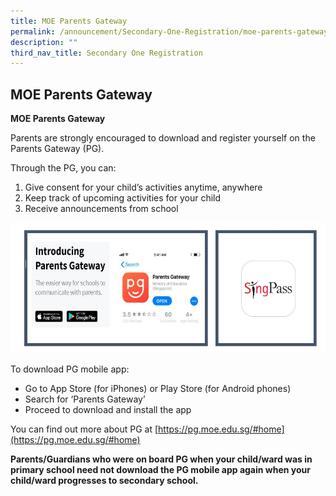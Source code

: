 ```yaml
---
title: MOE Parents Gateway
permalink: /announcement/Secondary-One-Registration/moe-parents-gateway
description: ""
third_nav_title: Secondary One Registration
---
```

## MOE Parents Gateway


**MOE Parents Gateway**

Parents are strongly encouraged to download and register yourself on the Parents Gateway (PG).

Through the PG, you can:

1.  Give consent for your child’s activities anytime, anywhere
2.  Keep track of upcoming activities for your child
3.  Receive announcements from school

![](/images/PG.jpeg)

To download PG mobile app:

*   Go to App Store (for iPhones) or Play Store (for Android phones)
*   Search for ‘Parents Gateway’
*   Proceed to download and install the app

You can find out more about PG at [https://pg.moe.edu.sg/#home](https://pg.moe.edu.sg/#home)

**Parents/Guardians who were on board PG when your child/ward was in primary school need not download the PG mobile app again when your child/ward progresses to secondary school.**